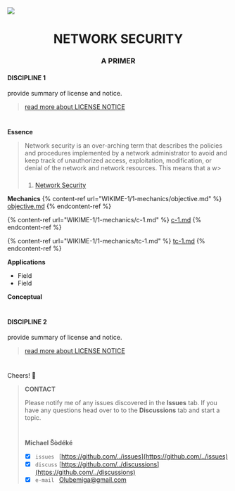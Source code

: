 <!--
[ file: README.md ] =======================================================================

[ description     ] -----------------------------------------------------------------------

	text file containing blah..

[ explanation     ] -----------------------------------------------------------------------

	the purpose of this text file is to blah..
-->

<!--banner: [1920 x 620]-->
<img src="https://www.littlesun365.com/assets/uploads/1920x620/2018030709120852305.jpg"/>
<h1 align="center"> NETWORK SECURITY </h1>
<h3 align="center"> A PRIMER </h2>

<!--discipline-1-->
#### DISCIPLINE 1
provide summary of license and notice.
> [read more about LICENSE NOTICE](WIKIME/0-license-notice/README.md)
#

**Essence**

> Network security is an over-arching term that describes the policies and procedures implemented by a network administrator to avoid and keep track of unauthorized access, exploitation, modification, or denial of the network and network resources. This means that a w>
>
> ###
>
> 1. [Network Security](https://www.techopedia.com/definition/24783/network-security)

**Mechanics**
{% content-ref url="WIKIME-1/1-mechanics/objective.md" %}
[objective.md](WIKIME-1/1-mechanics/objective.md)
{% endcontent-ref %}

{% content-ref url="WIKIME-1/1-mechanics/c-1.md" %}
[c-1.md](WIKIME-1/1-mechanics/c-1.md)
{% endcontent-ref %}

{% content-ref url="WIKIME-1/1-mechanics/tc-1.md" %}
[tc-1.md](WIKIME-1/1-mechanics/tc-1.md)
{% endcontent-ref %}

**Applications**

* Field
* Field

**Conceptual**

#

<!--discipline-2-->
#### DISCIPLINE 2
provide summary of license and notice.
> [read more about LICENSE NOTICE](WIKIME/0-license-notice/README.md)
#

<!--contact-->
Cheers! 👋
> **CONTACT**
>
> Please notify me of any issues discovered in the **Issues** tab. If you have any questions head over to
> to the **Discussions** tab and start a topic.
> #
> **Michael Šòdéké**
> - [X] `issues ` [https://github.com/../issues](https://github.com/../issues)
> - [X] `discuss` [https://github.com/../discussions](https://github.com/../discussions)
> - [X] `e-mail ` Olubemiga@gmail.com
